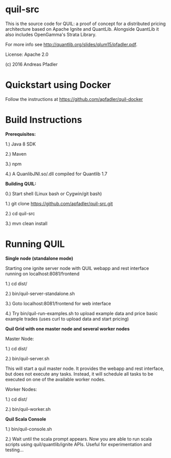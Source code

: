 # quil-src
This is the source code for QUIL: a proof of concept for a distributed pricing architecture based on Apache Ignite and QuantLib. Alongside QuantLib it also includes OpenGamma's Strata Library.

For more info see http://quantlib.org/slides/qlum15/pfadler.pdf.

License: Apache 2.0

(c) 2016 Andreas Pfadler 

# Quickstart using Docker

Follow the instructions at https://github.com/apfadler/quil-docker

# Build Instructions

**Prerequisites:**


1.) Java 8 SDK

2.) Maven

3.) npm

4.) A QuanlibJNI.so/.dll compiled for Quantlib 1.7


**Building QUIL:**


0.)  Start shell (Linux bash or Cygwin/git bash)

1.)  git clone https://github.com/apfadler/quil-src.git

2.)  cd quil-src

3.)  mvn clean install


# Running QUIL

**Single node (standalone mode)**

Starting one ignite server node with QUIL webapp and rest interface running on localhost:8081/frontend

1.) cd dist/

2.) bin/quil-server-standalone.sh

3.) Goto localhost:8081/frontend for web interface

4.) Try bin/quil-run-examples.sh to upload example data and price basic example trades (uses curl to upload data and start pricing)


**Quil Grid with one master node and several worker nodes**

Master Node:

1.) cd dist/

2.) bin/quil-server.sh 

This will start a quil master node.  It provides the webapp and rest interface, but does not execute any tasks. Instead, it will schedule all tasks to be executed on one of the available worker nodes.


Worker Nodes:

1.) cd dist/

2.) bin/quil-worker.sh 

**Quil Scala Console**


1.) bin/quil-console.sh

2.) Wait until the scala prompt appears. Now you are able to run scala scripts using quil/quantlib/ignite APIs. Useful for experimentation and testing...


